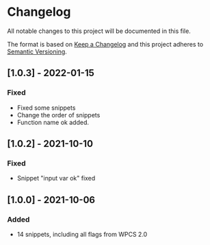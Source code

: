 # Changelog

All notable changes to this project will be documented in this file.

The format is based on [Keep a Changelog](http://keepachangelog.com/en/1.0.0/)
and this project adheres to [Semantic Versioning](http://semver.org/spec/v2.0.0.html).

## [1.0.3] - 2022-01-15

### Fixed

-   Fixed some snippets
-   Change the order of snippets
-   Function name ok added.

## [1.0.2] - 2021-10-10

### Fixed

-   Snippet "input var ok" fixed

## [1.0.0] - 2021-10-06

### Added

-   14 snippets, including all flags from WPCS 2.0
